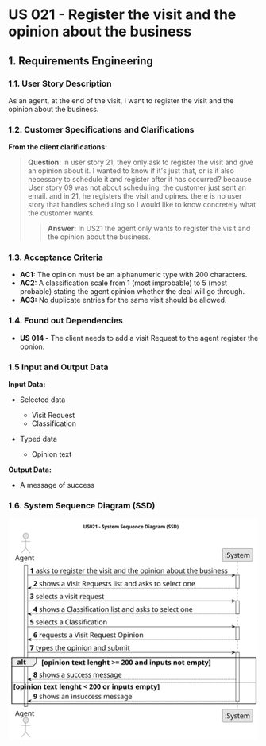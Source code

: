 # US 021 - Register the visit and the opinion about the business

## 1. Requirements Engineering

### 1.1. User Story Description

As an agent, at the end of the visit, I want to register the visit and the
opinion about the business.

### 1.2. Customer Specifications and Clarifications

**From the client clarifications:**


> **Question:** in user story 21, they only ask to register the visit and give an opinion about it. I wanted to know if it's just that, or is it also necessary to schedule it and register after it has occurred? because User story 09 was not about scheduling, the customer just sent an email. and in 21, he registers the visit and opines. there is no user story that handles scheduling so I would like to know concretely what the customer wants.
>> **Answer:**  In US21 the agent only wants to register the visit and the opinion about the business.



### 1.3. Acceptance Criteria

* **AC1:** The opinion must be an alphanumeric type with 200 characters.
* **AC2:** A classification scale from 1 (most improbable) to 5 (most probable) stating
  the agent opinion whether the deal will go through.
* **AC3:** No duplicate entries for the same visit should be allowed.

### 1.4. Found out Dependencies

* **US 014 -** The client needs to add a visit Request to the agent register the opnion.

### 1.5 Input and Output Data

**Input Data:**

* Selected data
  * Visit Request
  * Classification

* Typed data
  * Opinion text

**Output Data:**

* A message of success

### 1.6. System Sequence Diagram (SSD)

![System Sequence Diagram - Alternative One](svg/us021-system-sequence-diagram.svg)


